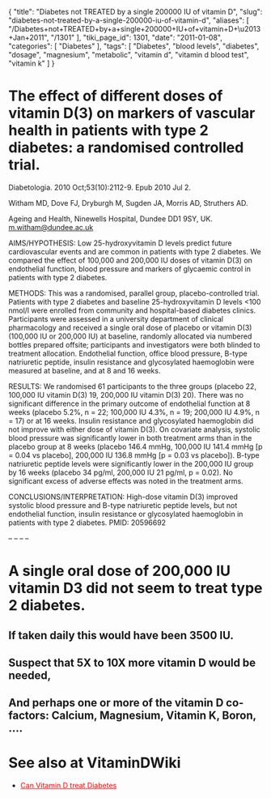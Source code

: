 {
    "title": "Diabetes not TREATED by a single 200000 IU of vitamin D",
    "slug": "diabetes-not-treated-by-a-single-200000-iu-of-vitamin-d",
    "aliases": [
        "/Diabetes+not+TREATED+by+a+single+200000+IU+of+vitamin+D+\u2013+Jan+2011",
        "/1301"
    ],
    "tiki_page_id": 1301,
    "date": "2011-01-08",
    "categories": [
        "Diabetes"
    ],
    "tags": [
        "Diabetes",
        "blood levels",
        "diabetes",
        "dosage",
        "magnesium",
        "metabolic",
        "vitamin d",
        "vitamin d blood test",
        "vitamin k"
    ]
}


# The effect of different doses of vitamin D(3) on markers of vascular health in patients with type 2 diabetes: a randomised controlled trial.

Diabetologia. 2010 Oct;53(10):2112-9. Epub 2010 Jul 2.

Witham MD, Dove FJ, Dryburgh M, Sugden JA, Morris AD, Struthers AD.

Ageing and Health, Ninewells Hospital, Dundee DD1 9SY, UK. m.witham@dundee.ac.uk

AIMS/HYPOTHESIS: Low 25-hydroxyvitamin D levels predict future cardiovascular events and are common in patients with type 2 diabetes. We compared the effect of 100,000 and 200,000 IU doses of vitamin D(3) on endothelial function, blood pressure and markers of glycaemic control in patients with type 2 diabetes.

METHODS: This was a randomised, parallel group, placebo-controlled trial. Patients with type 2 diabetes and baseline 25-hydroxyvitamin D levels <100 nmol/l were enrolled from community and hospital-based diabetes clinics. Participants were assessed in a university department of clinical pharmacology and received a single oral dose of placebo or vitamin D(3) (100,000 IU or 200,000 IU) at baseline, randomly allocated via numbered bottles prepared offsite; participants and investigators were both blinded to treatment allocation. Endothelial function, office blood pressure, B-type natriuretic peptide, insulin resistance and glycosylated haemoglobin were measured at baseline, and at 8 and 16 weeks.

RESULTS: We randomised 61 participants to the three groups (placebo 22, 100,000 IU vitamin D(3) 19, 200,000 IU vitamin D(3) 20). There was no significant difference in the primary outcome of endothelial function at 8 weeks (placebo 5.2%, n = 22; 100,000 IU 4.3%, n = 19; 200,000 IU 4.9%, n = 17) or at 16 weeks. Insulin resistance and glycosylated haemoglobin did not improve with either dose of vitamin D(3). On covariate analysis, systolic blood pressure was significantly lower in both treatment arms than in the placebo group at 8 weeks (placebo 146.4 mmHg, 100,000 IU 141.4 mmHg <span>[p = 0.04 vs placebo]</span>, 200,000 IU 136.8 mmHg <span>[p = 0.03 vs placebo]</span>). B-type natriuretic peptide levels were significantly lower in the 200,000 IU group by 16 weeks (placebo 34 pg/ml, 200,000 IU 21 pg/ml, p = 0.02). No significant excess of adverse effects was noted in the treatment arms.

CONCLUSIONS/INTERPRETATION: High-dose vitamin D(3) improved systolic blood pressure and B-type natriuretic peptide levels, but not endothelial function, insulin resistance or glycosylated haemoglobin in patients with type 2 diabetes. PMID: 20596692

– – – – 

# A single oral dose of 200,000 IU vitamin D3 did not seem to treat type 2 diabetes.

## If taken daily this would have been 3500 IU.

## Suspect that 5X to 10X more vitamin D would be needed,

## And perhaps one or more of the  vitamin D co-factors: Calcium, Magnesium, Vitamin K, Boron, ….

# See also at VitaminDWiki

* <a href="/posts/can-vitamin-d-treat-diabetes" style="color: red; text-decoration: underline;" title="This link has an unknown page_id: 1294">Can Vitamin D treat Diabetes</a>